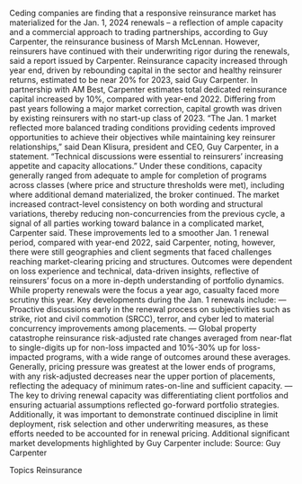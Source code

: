 Ceding companies are finding that a responsive reinsurance market has materialized for the Jan. 1, 2024 renewals – a reflection of ample capacity and a commercial approach to trading partnerships, according to Guy Carpenter, the reinsurance business of Marsh McLennan.
However, reinsurers have continued with their underwriting rigor during the renewals, said a report issued by Carpenter.
Reinsurance capacity increased through year end, driven by rebounding capital in the sector and healthy reinsurer returns, estimated to be near 20% for 2023, said Guy Carpenter.
In partnership with AM Best, Carpenter estimates total dedicated reinsurance capital increased by 10%, compared with year-end 2022. Differing from past years following a major market correction, capital growth was driven by existing reinsurers with no start-up class of 2023.
“The Jan. 1 market reflected more balanced trading conditions providing cedents improved opportunities to achieve their objectives while maintaining key reinsurer relationships,” said Dean Klisura, president and CEO, Guy Carpenter, in a statement. “Technical discussions were essential to reinsurers’ increasing appetite and capacity allocations.”
Under these conditions, capacity generally ranged from adequate to ample for completion of programs across classes (where price and structure thresholds were met), including where additional demand materialized, the broker continued.
The market increased contract-level consistency on both wording and structural variations, thereby reducing non-concurrencies from the previous cycle, a signal of all parties working toward balance in a complicated market, Carpenter said.
These improvements led to a smoother Jan. 1 renewal period, compared with year-end 2022, said Carpenter, noting, however, there were still geographies and client segments that faced challenges reaching market-clearing pricing and structures.
Outcomes were dependent on loss experience and technical, data-driven insights, reflective of reinsurers’ focus on a more in-depth understanding of portfolio dynamics. While property renewals were the focus a year ago, casualty faced more scrutiny this year.
Key developments during the Jan. 1 renewals include:
— Proactive discussions early in the renewal process on subjectivities such as strike, riot and civil commotion (SRCC), terror, and cyber led to material concurrency improvements among placements.
— Global property catastrophe reinsurance risk-adjusted rate changes averaged from near-flat to single-digits up for non-loss impacted and 10%-30% up for loss-impacted programs, with a wide range of outcomes around these averages. Generally, pricing pressure was greatest at the lower ends of programs, with any risk-adjusted decreases near the upper portion of placements, reflecting the adequacy of minimum rates-on-line and sufficient capacity.
— The key to driving renewal capacity was differentiating client portfolios and ensuring actuarial assumptions reflected go-forward portfolio strategies. Additionally, it was important to demonstrate continued discipline in limit deployment, risk selection and other underwriting measures, as these efforts needed to be accounted for in renewal pricing.
Additional significant market developments highlighted by Guy Carpenter include:
Source: Guy Carpenter

Topics
Reinsurance
